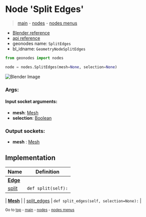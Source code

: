 # Node 'Split Edges'

> [main](../structure.md) - [nodes](nodes.md) - [nodes menus](nodes_menus.md)

- [Blender reference](https://docs.blender.org/manual/en/latest/modeling/geometry_nodes/mesh/split_edges.html)
- [api reference](https://docs.blender.org/api/current/bpy.types.GeometryNodeSplitEdges.html)
- geonodes name: `SplitEdges`
- bl_idname: `GeometryNodeSplitEdges`

```python
from geonodes import nodes

node = nodes.SplitEdges(mesh=None, selection=None)
```

![Blender Image](https://docs.blender.org/manual/en/latest/_images/node-types_GeometryNodeSplitEdges.webp)

### Args:

#### Input socket arguments:

- **mesh**: [Mesh](Mesh.md)
- **selection**: [Boolean](Boolean.md)

### Output sockets:

- **mesh** : [Mesh](Mesh.md)

## Implementation

| Name | Definition |
|------|------------|
| **[Edge](Edge.md)** |
| [split](Edge.md#split) | `def split(self):` |

| **[Mesh](Mesh.md)** |
| [split_edges](Mesh.md#split_edges) | `def split_edges(self, selection=None):` |

<sub>Go to [top](#node-Split-Edges) - [main](../structure.md) - [nodes](nodes.md) - [nodes menus](nodes_menus.md)</sub>

